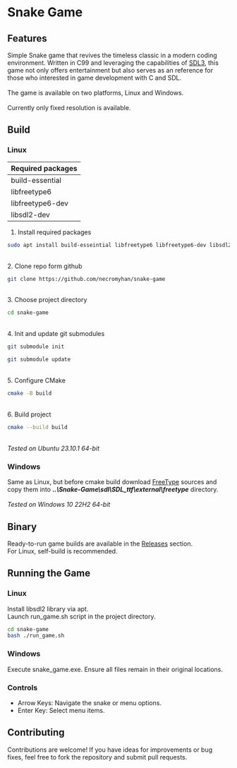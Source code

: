 # Snake Game
## Features

Simple Snake game that revives the timeless classic in a modern coding environment. Written in C99 and leveraging the capabilities of [SDL3](https://github.com/libsdl-org/SDL), this game not only offers entertainment but also serves as an reference for those who interested in game development with C and SDL.\
\
The game is available on two platforms, Linux and Windows.\
\
Currently only fixed resolution is available.

## Build
### Linux

| Required packages|
|------------------|
| build-essential  |
| libfreetype6     |
| libfreetype6-dev |
| libsdl2-dev      |

1. Install required packages
```bash
sudo apt install build-esseintial libfreetype6 libfreetype6-dev libsdl2-dev
```
\
2. Clone repo form github
```bash
git clone https://github.com/necromyhan/snake-game
```
\
3.  Choose project directory
```bash
cd snake-game
```
\
4. Init and update git submodules
```bash
git submodule init
```
```bash
git submodule update
```
\
5. Configure CMake
```bash
cmake -B build
```
\
6. Build project
```bash
cmake --build build
```
\
_Tested on Ubuntu 23.10.1 64-bit_

### Windows

Same as Linux, but before cmake build download [FreeType](https://sourceforge.net/projects/freetype/) sources and copy them into ___..\Snake-Game\sdl\SDL_ttf\external\freetype___ directory.
\
\
_Tested on Windows 10 22H2 64-bit_

## Binary

Ready-to-run game builds are available in the [Releases](https://github.com/necromyhan/snake-game/releases/) section.\
For Linux, self-build is recommended.

## Running the Game
### Linux
Install libsdl2 library via apt.\
Launch run_game.sh script in the project directory.
```bash
cd snake-game
bash ./run_game.sh
```
### Windows
Execute snake_game.exe. Ensure all files remain in their original locations.

### Controls
- Arrow Keys: Navigate the snake or menu options.
- Enter Key: Select menu items.


## Contributing

Contributions are welcome! If you have ideas for improvements or bug fixes, feel free to fork the repository and submit pull requests.
